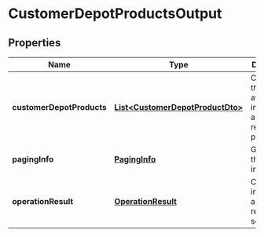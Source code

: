 
# CustomerDepotProductsOutput

## Properties
Name | Type | Description | Notes
------------ | ------------- | ------------- | -------------
**customerDepotProducts** | [**List&lt;CustomerDepotProductDto&gt;**](CustomerDepotProductDto.md) | Contains all the available informations about the requested products. |  [optional]
**pagingInfo** | [**PagingInfo**](PagingInfo.md) | Gets or sets the paging information. |  [optional]
**operationResult** | [**OperationResult**](OperationResult.md) | Contains information about the result of this service call. | 



